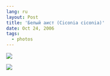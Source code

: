 ```yaml
---
lang: ru
layout: Post
title: 'Белый аист (Ciconia ciconia)'
date: Oct 24, 2006
tags:
  - photos
---
```


![](/images/blog/Sapegin-Artem-20D-2006-07-23-231-3116-lj.jpg)

<!--more-->

![](/images/blog/Sapegin-Artem-20D-2006-07-23-231-3129-lj.jpg)
